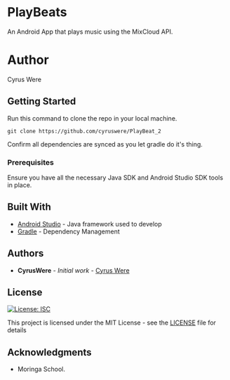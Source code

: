 # PlayBeats

An Android App that plays music using the MixCloud API.

# Author

Cyrus Were

[comment]: <> (![Splash Screen]&#40;images/splash.png&#41;)

[comment]: <> (![Welcome Screen]&#40;images/welcome.png&#41;)

[comment]: <> (![Log In Screen]&#40;images/signup.png&#41;)

[comment]: <> (![RegisterScreen]&#40;images/signup.png&#41;)


## Getting Started

Run this command to clone the repo in your local machine.

```
git clone https://github.com/cyruswere/PlayBeat_2
```
Confirm all dependencies are synced as you let gradle do it's thing.


### Prerequisites

Ensure you have all the necessary Java SDK and Android Studio SDK tools in place.


## Built With

* [Android Studio](https://developer.android.com/) - Java framework used to develop
* [Gradle](https://gradle.org/) - Dependency Management



## Authors

* **CyrusWere** - *Initial work* - [Cyrus Were](https://github.com/cyruswere)



## License
[![License: ISC](https://img.shields.io/badge/License-ISC-yellow.svg)](/LICENSE)

This project is licensed under the MIT License - see the [LICENSE](LICENSE) file for details

## Acknowledgments

* Moringa School.